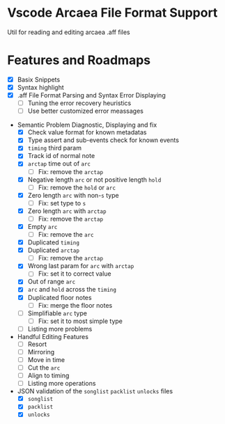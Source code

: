# Vscode Arcaea File Format Support

Util for reading and editing arcaea .aff files

# Features and Roadmaps

- [x] Basix Snippets
- [x] Syntax highlight
- [x] .aff File Format Parsing and Syntax Error Displaying
	- [ ] Tuning the error recovery heuristics
	- [ ] Use better customized error meassages
- Semantic Problem Diagnostic, Displaying and fix
	- [x] Check value format for known metadatas
	- [x] Type assert and sub-events check for known events
	- [x] `timing` third param
	- [x] Track id of normal note
	- [x] `arctap` time out of `arc`
		- [ ] Fix: remove the `arctap`
	- [x] Negative length `arc` or not positive length `hold`
		- [ ] Fix: remove the `hold` or `arc`
	- [x] Zero length `arc` with non-`s` type
		- [ ] Fix: set type to `s`
	- [x] Zero length `arc` with `arctap`
		- [ ] Fix: remove the `arctap`
	- [x] Empty `arc`
		- [ ] Fix: remove the `arc`
	- [x] Duplicated `timing`
	- [x] Duplicated `arctap`
		- [ ] Fix: remove the `arctap`
	- [x] Wrong last param for `arc` with `arctap`
		- [ ] Fix: set it to correct value
	- [x] Out of range `arc`
	- [x] `arc` and `hold` across the `timing`
	- [x] Duplicated floor notes
		- [ ] Fix: merge the floor notes
	- [ ] Simplifiable `arc` type
		- [ ] Fix: set it to most simple type
	- [ ] Listing more problems
- Handful Editing Features
	- [ ] Resort
	- [ ] Mirroring
	- [ ] Move in time
	- [ ] Cut the `arc`
	- [ ] Align to timing
	- [ ] Listing more operations
- JSON validation of the `songlist` `packlist` `unlocks` files
	- [x] `songlist`
	- [x] `packlist`
	- [x] `unlocks`